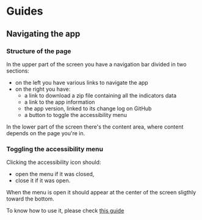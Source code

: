 # Guides

## Navigating the app

### Structure of the page

In the upper part of the screen you have a navigation bar divided in two sections:
- on the left you have various links to navigate the app
- on the right you have:
	- a link to download a zip file containing all the indicators data
	- a link to the app information
	- the app version, linked to its change log on GitHub
	- a button to toggle the accessibility menu

In the lower part of the screen there's the content area, where content depends on the page you're in.

### Toggling the accessibility menu

Clicking the accessibility icon should:
- open the menu if it was closed,
- close it if it was open.

When the menu is open it should appear at the center of the screen sligthly toward the bottom.

To know how to use it, please check [this guide](/guides/a11ymenu)
